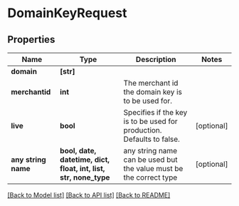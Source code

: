 # DomainKeyRequest


## Properties
Name | Type | Description | Notes
------------ | ------------- | ------------- | -------------
**domain** | **[str]** |  | 
**merchantid** | **int** | The merchant id the domain key is to be used for.  | 
**live** | **bool** | Specifies if the key is to be used for production. Defaults to false.  | [optional] 
**any string name** | **bool, date, datetime, dict, float, int, list, str, none_type** | any string name can be used but the value must be the correct type | [optional]

[[Back to Model list]](../README.md#documentation-for-models) [[Back to API list]](../README.md#documentation-for-api-endpoints) [[Back to README]](../README.md)


